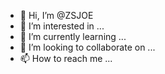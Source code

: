- 👋 Hi, I’m @ZSJOE
- 👀 I’m interested in ...
- 🌱 I’m currently learning ...
- 💞️ I’m looking to collaborate on ...
- 📫 How to reach me ...

<!---
ZSJOE/ZSJOE is a ✨ special ✨ repository because its `README.md` (this file) appears on your GitHub profile.
You can click the Preview link to take a look at your changes.
--->
